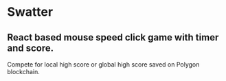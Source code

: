 # Swatter

## React based mouse speed click game with timer and score.

Compete for local high score or global high score saved on Polygon blockchain.
